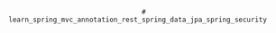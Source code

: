                                      # learn_spring_mvc_annotation_rest_spring_data_jpa_spring_security
